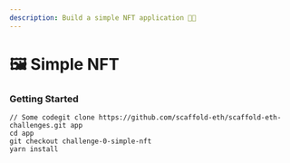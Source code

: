 ```yaml
---
description: Build a simple NFT application 🧑‍🎨
---
```


# 🖼    Simple NFT

### Getting Started



```
// Some codegit clone https://github.com/scaffold-eth/scaffold-eth-challenges.git app
cd app
git checkout challenge-0-simple-nft
yarn install
```

